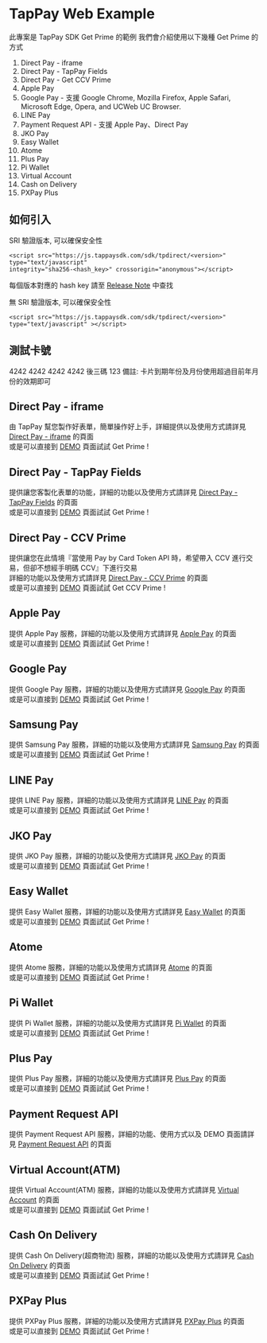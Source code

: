 # TapPay Web Example

此專案是 TapPay SDK Get Prime 的範例
我們會介紹使用以下幾種 Get Prime 的方式

1. Direct Pay - iframe
2. Direct Pay - TapPay Fields
3. Direct Pay - Get CCV Prime
4. Apple Pay
5. Google Pay - 支援 Google Chrome, Mozilla Firefox, Apple Safari, Microsoft Edge, Opera, and UCWeb UC Browser.
6. LINE Pay
7. Payment Request API - 支援 Apple Pay、Direct Pay  
8. JKO Pay
9. Easy Wallet
10. Atome
11. Plus Pay
12. Pi Wallet
13. Virtual Account
14. Cash on Delivery
15. PXPay Plus

## 如何引入
SRI 驗證版本, 可以確保安全性

```
<script src="https://js.tappaysdk.com/sdk/tpdirect/<version>" type="text/javascript" 
integrity="sha256-<hash_key>" crossorigin="anonymous"></script>
```
每個版本對應的 hash key 請至 [Release Note](https://github.com/TapPay/tappay-web-example/releases) 中查找

無 SRI 驗證版本, 可以確保安全性
```
<script src="https://js.tappaysdk.com/sdk/tpdirect/<version>" type="text/javascript" ></script>
```

## 測試卡號
4242 4242 4242 4242
後三碼 123
備註: 卡片到期年份及月份使用超過目前年月份的效期即可

## Direct Pay - iframe

由 TapPay 幫您製作好表單，簡單操作好上手，詳細提供以及使用方式請詳見 [Direct Pay - iframe](./Direct_Pay_iframe) 的頁面  
或是可以直接到 [DEMO](https://tappay.github.io/tappay-web-example/Direct_Pay_iframe/example/index.html) 頁面試試 Get Prime !

## Direct Pay - TapPay Fields

提供讓您客製化表單的功能，詳細的功能以及使用方式請詳見 [Direct Pay - TapPay Fields](./TapPay_Fields) 的頁面  
或是可以直接到 [DEMO](https://tappay.github.io/tappay-web-example/TapPay_Fields/example/index.html) 頁面試試 Get Prime !

## Direct Pay - CCV Prime

提供讓您在此情境『當使用 Pay by Card Token API 時，希望帶入 CCV 進行交易，但卻不想經手明碼 CCV』下進行交易  
詳細的功能以及使用方式請詳見 [Direct Pay - CCV Prime](./CCV_Prime) 的頁面  
或是可以直接到 [DEMO](https://tappay.github.io/tappay-web-example/CCV_Prime/example/index.html) 頁面試試 Get CCV Prime !
## Apple Pay

提供 Apple Pay 服務，詳細的功能以及使用方式請詳見 [Apple Pay](./Apple_Pay) 的頁面  
或是可以直接到 [DEMO](https://tappay.github.io/tappay-web-example/Apple_Pay/example/index.html) 頁面試試 Get Prime !

## Google Pay

提供 Google Pay 服務，詳細的功能以及使用方式請詳見 [Google Pay](./Google_Pay) 的頁面  
或是可以直接到 [DEMO](https://tappay.github.io/tappay-web-example/Google_Pay/example/index.html) 頁面試試 Get Prime !

## Samsung Pay

提供 Samsung Pay 服務，詳細的功能以及使用方式請詳見 [Samsung Pay](./Samsung_Pay) 的頁面  
或是可以直接到 [DEMO](https://tappay.github.io/tappay-web-example/Samsung_Pay/example/index.html) 頁面試試 Get Prime !

## LINE Pay

提供 LINE Pay 服務，詳細的功能以及使用方式請詳見 [LINE Pay](./Line_Pay) 的頁面  
或是可以直接到 [DEMO](https://tappay.github.io/tappay-web-example/Line_Pay/example/index.html) 頁面試試 Get Prime !

## JKO Pay

提供 JKO Pay 服務，詳細的功能以及使用方式請詳見 [JKO Pay](./JKO_Pay) 的頁面  
或是可以直接到 [DEMO](https://tappay.github.io/tappay-web-example/JKO_Pay/example/index.html) 頁面試試 Get Prime !

## Easy Wallet

提供 Easy Wallet 服務，詳細的功能以及使用方式請詳見 [Easy Wallet](./Easy_Wallet) 的頁面  
或是可以直接到 [DEMO](https://tappay.github.io/tappay-web-example/Easy_Wallet/example/index.html) 頁面試試 Get Prime !

## Atome

提供 Atome 服務，詳細的功能以及使用方式請詳見 [Atome](./Atome) 的頁面  
或是可以直接到 [DEMO](https://tappay.github.io/tappay-web-example/Atome/example/index.html) 頁面試試 Get Prime !

## Pi Wallet

提供 Pi Wallet 服務，詳細的功能以及使用方式請詳見 [Pi Wallet](./Pi_Wallet) 的頁面  
或是可以直接到 [DEMO](https://tappay.github.io/tappay-web-example/Pi_Wallet/example/index.html) 頁面試試 Get Prime !

## Plus Pay

提供 Plus Pay 服務，詳細的功能以及使用方式請詳見 [Plus Pay](./Plus_Pay) 的頁面  
或是可以直接到 [DEMO](https://tappay.github.io/tappay-web-example/Plus_Pay/example/index.html) 頁面試試 Get Prime !

## Payment Request API

提供 Payment Request API 服務，詳細的功能、使用方式以及 DEMO 頁面請詳見 [Payment Request API](./Payment_Request) 的頁面

## Virtual Account(ATM)

提供 Virtual Account(ATM) 服務，詳細的功能以及使用方式請詳見 [Virtual Account](./Virtual_Account) 的頁面  
或是可以直接到 [DEMO](https://tappay.github.io/tappay-web-example/Virtual_Account/example/index.html) 頁面試試 Get Prime !

## Cash On Delivery
提供 Cash On Delivery(超商物流) 服務，詳細的功能以及使用方式請詳見 [Cash On Delivery](./Cash_On_Delivery) 的頁面  
或是可以直接到 [DEMO](https://tappay.github.io/tappay-web-example/Cash_On_Delivery/example/index.html) 頁面試試 Get Prime !

## PXPay Plus 
提供 PXPay Plus 服務，詳細的功能以及使用方式請詳見 [PXPay Plus](./PXPay_Plus) 的頁面  
或是可以直接到 [DEMO](https://tappay.github.io/tappay-web-example/PXPay_Plus/example/index.html) 頁面試試 Get Prime !